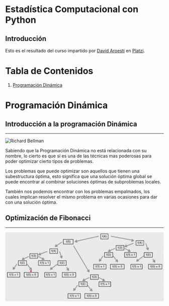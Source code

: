 # Estadística Computacional con Python

## Introducción

Esto es el resultado del curso impartido por [David Aroesti](https://github.com/jdaroesti) en [Platzi](https://platzi.com).

# Tabla de Contenidos

1. [Programación Dinámica](#Programación-Dinámica)

# Programación Dinámica

## Introducción a la programación Dinámica

---

![Richard Bellman](https://www.radiosefarad.com/wp-content/uploads/2018/07/bellman.png)

Sabiendo que la Programación Dinámica no está relacionada con su nombre, lo cierto es que sí es una de las técnicas mas poderosas para poder optimizar cierto tipos de problemas.

Los problemas que puede optimizar son aquellos que tienen una subestructura óptima, esto significa que una solución óptima global se puede encontrar al combinar soluciones óptimas de subproblemas locales.

También nos podemos encontrar con los problemas empalmados, los cuales implican resolver el mismo problema en varias ocasiones para dar con una solución óptima.

## Optimización de Fibonacci

---

![Fibonacci](./assets/fibonacci.png)
